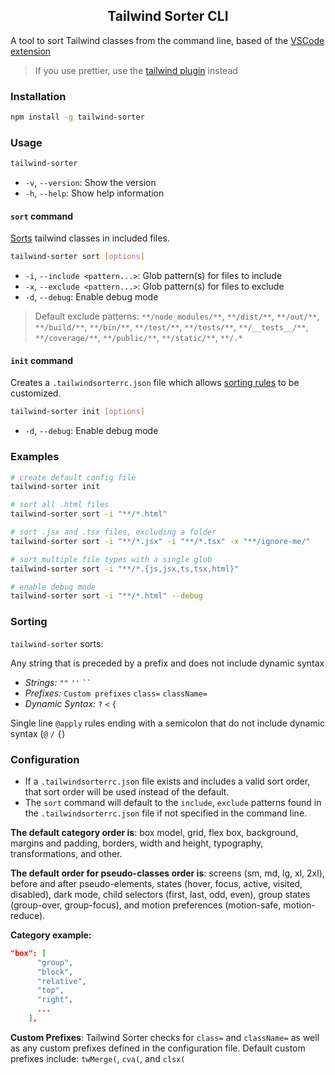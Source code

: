 <div align="center">
<h2>Tailwind Sorter CLI</h2>
</div>

A tool to sort Tailwind classes from the command line, based of the [VSCode extension](https://marketplace.visualstudio.com/items?itemName=dejmedus.tailwind-sorter)

> If you use prettier, use the [tailwind plugin](https://tailwindcss.com/blog/automatic-class-sorting-with-prettier) instead

### Installation

```bash
npm install -g tailwind-sorter
```

### Usage

```bash
tailwind-sorter
```
- `-v`, `--version`: Show the version 
- `-h`, `--help`: Show help information

#### `sort` command

[Sorts](#sorting) tailwind classes in included files.

```bash
tailwind-sorter sort [options]
```
- `-i`, `--include <pattern...>`: Glob pattern(s) for files to include
- `-x`, `--exclude <pattern...>`: Glob pattern(s) for files to exclude
- `-d`, `--debug`: Enable debug mode

> Default exclude patterns: `**/node_modules/**`, `**/dist/**`, `**/out/**`, `**/build/**`, `**/bin/**`, `**/test/**`, `**/tests/**`, `**/__tests__/**`, `**/coverage/**`, `**/public/**`, `**/static/**`, `**/.*`


#### `init` command

Creates a `.tailwindsorterrc.json` file which allows [sorting rules](#configuration) to be customized.

```bash
tailwind-sorter init [options]
```

- `-d`, `--debug`: Enable debug mode

### Examples

```bash
# create default config file
tailwind-sorter init

# sort all .html files
tailwind-sorter sort -i "**/*.html"

# sort .jsx and .tsx files, excluding a folder
tailwind-sorter sort -i "**/*.jsx" -i "**/*.tsx" -x "**/ignore-me/"

# sort multiple file types with a single glob
tailwind-sorter sort -i "**/*.{js,jsx,ts,tsx,html}"

# enable debug mode
tailwind-sorter sort -i "**/*.html" --debug
```

### Sorting

`tailwind-sorter` sorts:

Any string that is preceded by a prefix and does not include dynamic syntax
   
  - *Strings:* `""` `''` ` `` `
  - *Prefixes:* `Custom prefixes` `class=`  `className=`
  - *Dynamic Syntax:* `?` `<` `{`

Single line `@apply` rules ending with a semicolon that do not include dynamic syntax (`@` `/` `{`)


### Configuration

- If a `.tailwindsorterrc.json` file exists and includes a valid sort order, that sort order will be used instead of the default.
- The `sort` command will default to the `include`, `exclude` patterns found in the `.tailwindsorterrc.json` file if not specified in the command line. 

**The default category order is**: box model, grid, flex box, background, margins and padding, borders, width and height, typography, transformations, and other.

**The default order for pseudo-classes order is**: screens (sm, md, lg, xl, 2xl), before and after pseudo-elements, states (hover, focus, active, visited, disabled), dark mode, child selectors (first, last, odd, even), group states (group-over, group-focus), and motion preferences (motion-safe, motion-reduce).

**Category example:**

```json
"box": [
      "group",
      "block",
      "relative",
      "top",
      "right",
      ...
    ],
```

**Custom Prefixes**: Tailwind Sorter checks for `class=` and `className=` as well as any custom prefixes defined in the configuration file. Default custom prefixes include: `twMerge(`, `cva(`, and `clsx(`
